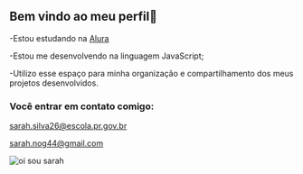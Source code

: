 ## Bem vindo ao meu perfil💙

-Estou estudando na [Alura](https://www.alura.com.br)

-Estou me desenvolvendo na linguagem JavaScript;

-Utilizo esse espaço para minha organização e compartilhamento dos meus projetos desenvolvidos.

### Você entrar em contato comigo:
sarah.silva26@escola.pr.gov.br

sarah.nog44@gmail.com










![oi sou sarah](https://media1.tenor.com/m/GOabrbLMl4AAAAAd/plink-cat-plink.gif)
